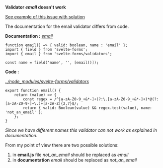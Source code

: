 **Validator _email_ doesn't work**

[See example of this issue with solution](https://github.com/BogdanGorelkin/svelte-forms_issue/blob/main/src/App.svelte)

The documentation for the email validator differs  from code.

**Documentation  :**
_[email](https://chainlist.github.io/svelte-forms/#:~:text=field(%27name%27%2C%20%27%27%2C%20%5Brequired()%5D)%3B-,email,-function%20email()%20%3D%3E%20%7B%20valid)_
```
function email() => { valid: boolean, name : 'email' };
import { field } from 'svelte-forms';
import { email } from 'svelte-forms/validators'; 
```

```
const name = field('name', '', [email()]);
```

**Code  :**

[_../node_modules/svelte-forms/validators_](https://github.com/BogdanGorelkin/svelte-forms_issue/blob/main/node_modules/svelte-forms/validators/email.js)
```
export function email() {
    return (value) => {
        const regex = /^[a-zA-Z0-9_+&*-]+(?:\.[a-zA-Z0-9_+&*-]+)*@(?:[a-zA-Z0-9-]+\.)+[a-zA-Z]{2,7}$/;
        return { valid: Boolean(value) && regex.test(value), name: 'not_an_email' };
    };
}
```

_Since we have different names this validator can not work as explained in documentation._

From my point of view there are two possible solutions:
1. in **email.js** file _not_an_email_ should be replaced as _email_
2. in **documentation** _email_ should be replaced as _not_an_email_


